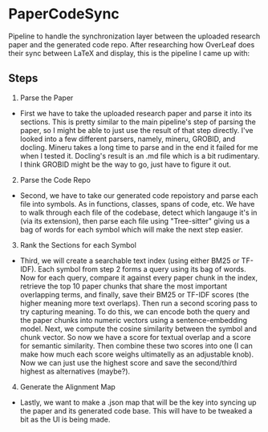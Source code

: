# PaperCodeSync

Pipeline to handle the synchronization layer between the uploaded research paper and the generated code repo.
After researching how OverLeaf does their sync between LaTeX and display, this is the pipeline I came up with:

## Steps
1) Parse the Paper
- First we have to take the uploaded research paper and parse it into its sections. This is pretty similar to the main pipeline's step of parsing the paper, so I might be able to just use the result of that step directly. I've looked into a few different parsers, namely, mineru, GROBID, and docling. Mineru takes a long time to parse and in the end it failed for me when I tested it. Docling's result is an .md file which is a bit rudimentary. I think GROBID might be the way to go, just have to figure it out.

2) Parse the Code Repo
- Second, we have to take our generated code repoistory and parse each file into symbols. As in functions, classes, spans of code, etc. We have to walk through each file of the codebase, detect which langauge it's in (via its extension), then parse each file using "Tree-sitter" giving us a bag of words for each symbol which will make the next step easier.

3) Rank the Sections for each Symbol
- Third, we will create a searchable text index (using either BM25 or TF-IDF). Each symbol from step 2 forms a query using its bag of words. Now for each query, compare it against every paper chunk in the index, retrieve the top 10 paper chunks that share the most important overlapping terms, and finally, save their BM25 or TF-IDF scores (the higher meaning more text overlaps). Then run a second scoring pass to try capturing meaning. To do this, we can encode both the query and the paper chunks into numeric vectors using a sentence-embedding model. Next, we compute the cosine similarity between the symbol and chunk vector. So now we have a score for textual overlap and a score for semantic similarity. Then combine these two scores into one (I can make how much each score weighs ultimatelly as an adjustable knob). Now we can just use the highest score and save the second/third highest as alternatives (maybe?).

4) Generate the Alignment Map 
- Lastly, we want to make a .json map that will be the key into syncing up the paper and its generated code base. This will have to be tweaked a bit as the UI is being made. 